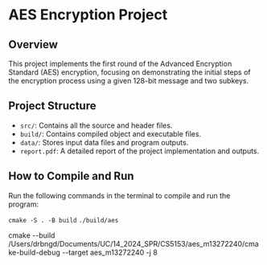 # AES Encryption Project

## Overview
This project implements the first round of the Advanced Encryption Standard (AES) encryption, focusing on demonstrating the initial steps of the encryption process using a given 128-bit message and two subkeys.

## Project Structure
- `src/`: Contains all the source and header files.
- `build/`: Contains compiled object and executable files.
- `data/`: Stores input data files and program outputs.
- `report.pdf`: A detailed report of the project implementation and outputs.

## How to Compile and Run
Run the following commands in the terminal to compile and run the program:

```cmake -S . -B build```
```./build/aes```

cmake --build /Users/drbngd/Documents/UC/14_2024_SPR/CS5153/aes_m13272240/cmake-build-debug --target aes_m13272240 -j 8
